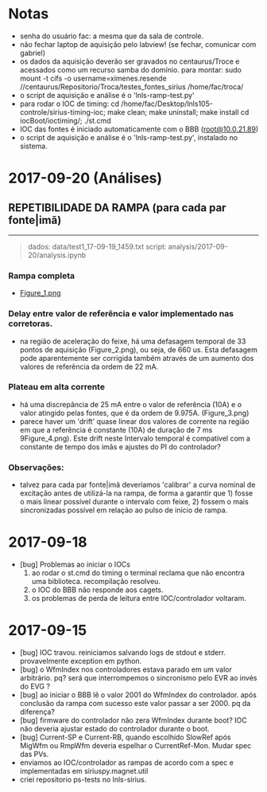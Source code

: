 # Notas

- senha do usuário fac: a mesma que da sala de controle.
- não fechar laptop de aquisição pelo labview! (se fechar, comunicar com gabriel)
- os dados da aquisição deverão ser gravados no centaurus/Troce e acessados como
  um recurso samba do domínio. para montar:
  sudo mount -t cifs -o username=ximenes.resende //centaurus/Repositorio/Troca/testes_fontes_sirius /home/fac/troca/
- o script de aquisição e análise é o 'lnls-ramp-test.py'
- para rodar o IOC de timing:
  cd /home/fac/Desktop/lnls105-controle/sirius-timing-ioc; make clean; make uninstall; make install
  cd iocBoot/ioctiming/; ./st.cmd
- IOC das fontes é iniciado automaticamente com o BBB (root@10.0.21.89)
- o script de aquisição e análise é o 'lnls-ramp-test.py', instalado no sistema.


# 2017-09-20 (Análises)

## REPETIBILIDADE DA RAMPA (para cada par fonte|imã)
-------------------------------------------------------

> dados: data/test1_17-09-19_1459.txt
> script: analysis/2017-09-20/analysis.ipynb

### Rampa completa

- [Figure_1.png](analysis/2017-09-20/Figure_1.png)

### Delay entre valor de referẽncia e valor implementado nas corretoras.

- na região de aceleração do feixe, há uma defasagem temporal de 33 pontos de
  aquisição (Figure_2.png), ou seja, de 660 us. Esta defasagem pode aparentemente
  ser corrigida também através de um aumento dos valores de referẽncia da ordem
  de 22 mA.

### Plateau em alta corrente

- há uma discrepância de 25 mA entre o valor de referência (10A) e o valor atingido pelas fontes, que é da ordem de 9.975A. (Figure_3.png)
- parece haver um 'drift' quase linear dos valores de corrente na região em que a referência é constante (10A) de duração de 7 ms 9Figure_4.png). Este drift neste Intervalo temporal é compatível com a constante de tempo dos imãs e ajustes do PI do controlador?

### Observações:

- talvez para cada par fonte|imã deveríamos 'calibrar' a curva nominal de excitação antes de utilizá-la na rampa, de forma a garantir que 1) fosse o mais linear possível durante o intervalo com feixe, 2) fossem o mais sincronizadas possível em relação ao pulso de início de rampa.


# 2017-09-18

- [bug] Problemas ao iniciar o  IOCs
  1. ao rodar o st.cmd do timing o terminal reclama que não encontra uma biblioteca. recompilação resolveu.
  2. o IOC do BBB não responde aos cagets.
  3. os problemas de perda de leitura entre IOC/controlador voltaram.


# 2017-09-15

- [bug] IOC travou. reiniciamos salvando logs de stdout e stderr.
  provavelmente exception em python.
- [bug] o WfmIndex nos controladores estava parado em um valor arbitrário. pq?
  será que interrompemos o sincronismo pelo EVR ao invés do EVG ?
- [bug] ao iniciar o BBB lê o valor 2001 do WfmIndex do controlador.
  após conclusão da rampa com sucesso este valor passar a ser 2000. pq da diferença?
- [bug] firmware do controlador não zera WfmIndex durante boot?
  IOC não deveria ajustar estado do controlador durante o boot.
- [bug] Current-SP e Current-RB, quando escolhido SlowRef após MigWfm ou
  RmpWfm deveria espelhar o CurrentRef-Mon. Mudar spec das PVs.
- enviamos ao IOC/controlador as rampas de acordo com a spec e implementadas em
  siriuspy.magnet.util
- criei repositorio ps-tests no lnls-sirius.
